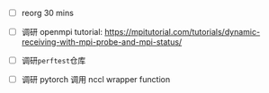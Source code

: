 * [ ] reorg 30 mins

* [ ] 调研 openmpi tutorial: <https://mpitutorial.com/tutorials/dynamic-receiving-with-mpi-probe-and-mpi-status/>

* [ ] 调研`perftest`仓库

* [ ] 调研 pytorch 调用 nccl wrapper function
